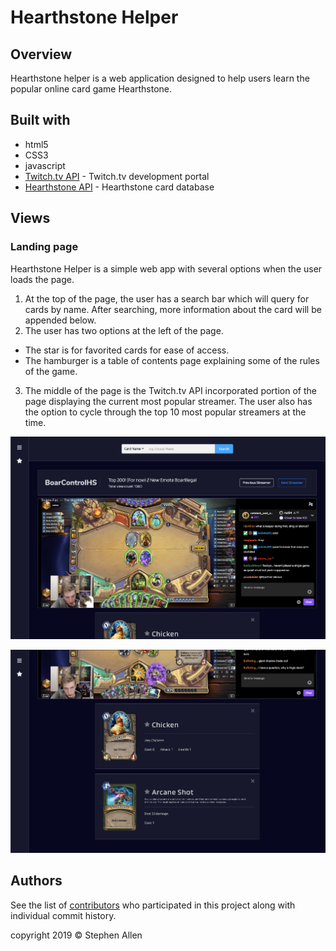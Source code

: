 # Hearthstone Helper
## Overview
Hearthstone helper is a web application designed to help users learn the popular online card game Hearthstone.

## Built with
- html5
- CSS3
- javascript
- [Twitch.tv API](https://dev.twitch.tv) - Twitch.tv development portal
- [Hearthstone API](https://hearthstoneapi.com) - Hearthstone card database

## Views

### Landing page
Hearthstone Helper is a simple web app with several options when the user loads the page.
1. At the top of the page, the user has a search bar which will query for cards by name. After searching, more information about the card will be appended below.
2. The user has two options at the left of the page.
  - The star is for favorited cards for ease of access.
  - The hamburger is a table of contents page explaining some of the rules of the game.
3. The middle of the page is the Twitch.tv API incorporated portion of the page displaying the current most popular streamer. The user also has the option to cycle through the top 10 most popular streamers at the time.

![topOfPage](./screens/app-1.png)

![bottomOfPage](./screens/app-2.png)

## Authors
See the list of [contributors](https://github.com/Mezran/Hearthstone-Helper/graphs/contributors) who participated in this project along with individual commit history.

copyright 2019 &copy; Stephen Allen
